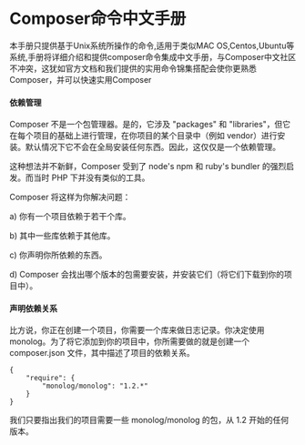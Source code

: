 # Composer命令中文手册
 本手册只提供基于Unix系统所操作的命令,适用于类似MAC OS,Centos,Ubuntu等系统,手册将详细介绍和提供composer命令集成中文手册，与Composer中文社区不冲突，这犹如官方文档和我们提供的实用命令锦集搭配会使你更熟悉Composer，并可以快速实用Composer

#### 依赖管理
Composer 不是一个包管理器。是的，它涉及 "packages" 和 "libraries"，但它在每个项目的基础上进行管理，在你项目的某个目录中（例如 vendor）进行安装。默认情况下它不会在全局安装任何东西。因此，这仅仅是一个依赖管理。

这种想法并不新鲜，Composer 受到了 node's npm 和 ruby's bundler 的强烈启发。而当时 PHP 下并没有类似的工具。

Composer 将这样为你解决问题：

a) 你有一个项目依赖于若干个库。

b) 其中一些库依赖于其他库。

c) 你声明你所依赖的东西。

d) Composer 会找出哪个版本的包需要安装，并安装它们（将它们下载到你的项目中）。


#### 声明依赖关系

比方说，你正在创建一个项目，你需要一个库来做日志记录。你决定使用 monolog。为了将它添加到你的项目中，你所需要做的就是创建一个 composer.json 文件，其中描述了项目的依赖关系。
```
{
    "require": {
        "monolog/monolog": "1.2.*"
    }
}
```
我们只要指出我们的项目需要一些 monolog/monolog 的包，从 1.2 开始的任何版本。